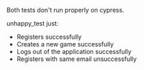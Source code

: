 Both tests don't run properly on cypress. 

unhappy_test just:
- Registers successfully
- Creates a new game successfully
- Logs out of the application successfully
- Registers with same email unsuccessfully